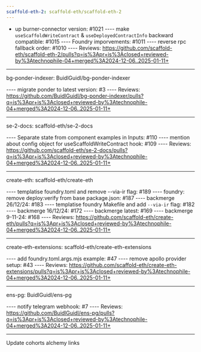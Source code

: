 ```yaml
---
scaffold-eth-2: scaffold-eth/scaffold-eth-2
---
```


- up burner-connector version: #1021
  ---- make `useScaffoldWriteContract` & `useDeployedContractInfo` backward compatible: #1015
  ---- Foundry imporvements: #1011
  ---- reverse rpc fallback order: #1010
  ---- Reviews: https://github.com/scaffold-eth/scaffold-eth-2/pulls?q=is%3Apr+is%3Aclosed+reviewed-by%3Atechnophile-04+merged%3A2024-12-06..2025-01-11+

---

bg-ponder-indexer: BuidlGuidl/bg-ponder-indexer

---- migrate ponder to latest version: #3
---- Reviews: https://github.com/BuidlGuidl/bg-ponder-indexer/pulls?q=is%3Apr+is%3Aclosed+reviewed-by%3Atechnophile-04+merged%3A2024-12-06..2025-01-11+

---

se-2-docs: scaffold-eth/se-2-docs

---- Separate state from component examples in Inputs: #110
---- mention about config object for useScaffoldWriteContract hook: #109
---- Reviews: https://github.com/scaffold-eth/se-2-docs/pulls?q=is%3Apr+is%3Aclosed+reviewed-by%3Atechnophile-04+merged%3A2024-12-06..2025-01-11+

---

create-eth: scaffold-eth/create-eth

---- templatise foundry.toml and remove --via-ir flag: #189
---- foundry: remove deploy:verify from base package.json: #187
---- backmerge 26/12/24: #183
---- templatise foundry Makefile and add `--via-ir` flag: #182
---- backmerge 16/12/24: #172
---- backmerge latest: #169
---- backmerge 9-11-24: #168
---- Reviews: https://github.com/scaffold-eth/create-eth/pulls?q=is%3Apr+is%3Aclosed+reviewed-by%3Atechnophile-04+merged%3A2024-12-06..2025-01-11+

---

create-eth-extensions: scaffold-eth/create-eth-extensions

---- add foundry.toml.args.mjs example: #47
---- remove apollo provider setup: #43
---- Reviews: https://github.com/scaffold-eth/create-eth-extensions/pulls?q=is%3Apr+is%3Aclosed+reviewed-by%3Atechnophile-04+merged%3A2024-12-06..2025-01-11+

---

ens-pg: BuidlGuidl/ens-pg

---- notify telegram webhook: #7
---- Reviews: https://github.com/BuidlGuidl/ens-pg/pulls?q=is%3Apr+is%3Aclosed+reviewed-by%3Atechnophile-04+merged%3A2024-12-06..2025-01-11+

---

Update cohorts alchemy links
